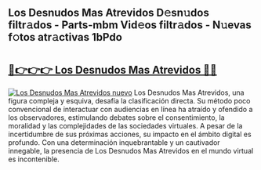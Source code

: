 ## Los Desnudos Mas Atrevidos D𝚎sn𝚞dos filtr𝚊dos - Parts-mbm Vid𝚎os filtr𝚊dos - N𝚞evas f𝚘tos atr𝚊ctivas 1bPdo

# <h2><a href="http://mb6sva.tromn.icu/?c=Los+Desnudos+Mas+Atrevidos">🔗👉👉👉 Los Desnudos Mas Atrevidos 🔗🔗</a></h2>

[![Los Desnudos Mas Atrevidos nuevo](https://i.imgur.com/pEAQMta.gif)](http://mb6sva.tromn.icu/?c=Los+Desnudos+Mas+Atrevidos)
Los Desnudos Mas Atrevidos, una figura compleja y esquiva, desafía la clasificación directa. Su método poco convencional de interactuar con audiencias en línea ha atraído y ofendido a los observadores, estimulando debates sobre el consentimiento, la moralidad y las complejidades de las sociedades virtuales. A pesar de la incertidumbre de sus próximas acciones, su impacto en el ámbito digital es profundo. Con una determinación inquebrantable y un cautivador innegable, la presencia de Los Desnudos Mas Atrevidos en el mundo virtual es incontenible.
